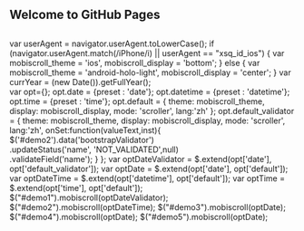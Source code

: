 ## Welcome to GitHub Pages
## 
  var userAgent = navigator.userAgent.toLowerCase();
  if (navigator.userAgent.match(/iPhone/i) || userAgent == "xsq_id_ios") {
    var mobiscroll_theme = 'ios',
        mobiscroll_display = 'bottom';
  } else {
    var mobiscroll_theme = 'android-holo-light',
        mobiscroll_display = 'center';
  }
  var currYear = (new Date()).getFullYear();    
  var opt={};
  opt.date = {preset : 'date'};
  opt.datetime = {preset : 'datetime'};
  opt.time = {preset : 'time'};
  opt.default = {
    theme: mobiscroll_theme,
    display: mobiscroll_display,
    mode: 'scroller',
    lang:'zh'
  };
  opt.default_validator = {
    theme: mobiscroll_theme,
    display: mobiscroll_display,
    mode: 'scroller',
    lang:'zh',
    onSet:function(valueText,inst){
      $('#demo2').data('bootstrapValidator')  
      .updateStatus('name', 'NOT_VALIDATED',null)  
      .validateField('name'); 
    }
  };
  var optDateValidator = $.extend(opt['date'], opt['default_validator']);
  var optDate = $.extend(opt['date'], opt['default']);
  var optDateTime = $.extend(opt['datetime'], opt['default']);
  var optTime = $.extend(opt['time'], opt['default']);
  $("#demo1").mobiscroll(optDateValidator);
  $("#demo2").mobiscroll(optDateTime);
  $("#demo3").mobiscroll(optDate);
  $("#demo4").mobiscroll(optDate);
  $("#demo5").mobiscroll(optDate);